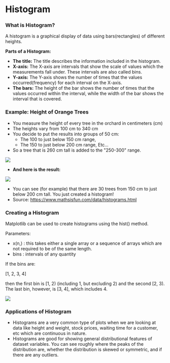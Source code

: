 # Histogram



### What is **Histogram?** 

A histogram is a graphical display of data using bars\(rectangles\) of different heights.

**Parts of a Histogram:**

* **The title:** The title describes the information included in the histogram.
* **X-axis:** The X-axis are intervals that show the scale of values which the measurements fall under. These intervals are also called bins.
* **Y-axis:** The Y-axis shows the number of times that the values occurred\(frequency\) for each interval on the X-axis.
* **The bars:** The height of the bar shows the number of times that the values occurred within the interval, while the width of the bar shows the interval that is covered.

### **Example: Height of Orange Trees**

* You measure the height of every tree in the orchard in centimeters \(cm\)
* The heights vary from 100 cm to 340 cm
* You decide to put the results into groups of 50 cm:
  * The 100 to just below 150 cm range,
  * The 150 to just below 200 cm range, Etc…
* So a tree that is 260 cm tall is added to the "250-300" range.

![](https://lh5.googleusercontent.com/15xqYxG9h5snjcXxgH3pPplNxh7kQdD4zsnluS6N-6L3QhsRKmJ4TYFwBxlhx7wsTjnGevYRqkBCYHMvkFv0eeVMEdzF9W_iXOPtK83-mjpE2w5IcO4jZY9teKVmNzH_nBKJ1D0OwBk=s0)

* **And here is the result:** 

![](https://lh3.googleusercontent.com/i1a-OvjJh-AmC0fO5rJI_pdz4X6vII_DAHJowHPTqbBn_lomzG7ppU5jxibTufIfWSA_xlwz4iSK6J4Vu_7LvxDmbRG9oqIkcfsZp9LC9n39qU94_-E9T50QzMRLZIYZ6N4-SZVwjLo=s0)

* You can see \(for example\) that there are 30 trees from 150 cm to just below 200 cm tall. You just created a histogram!
* Source: https://www.mathsisfun.com/data/histograms.html

### Creating a Histogram 

Matplotlib can be used to create histograms using the hist\(\) method. 

Parameters:

* x\(n,\) : this takes either a single array or a sequence of arrays which are not required to be of the same length.
* bins : intervals of any quantity

If the bins are: 

\[1, 2, 3, 4\]

then the first bin is \[1, 2\) \(including 1, but excluding 2\) and the second \[2, 3\). The last bin, however, is \[3, 4\], which includes 4.  


![](https://lh3.googleusercontent.com/4b5vWDWb_vKczyxCW15jBttrCHm5PJ8eNOpnBiPKOpPVjIp-l0eRanZjJsyEzCQX-fd6G6wK4S6fw8t2B6Ib5AE6xhgSUNObHHctQbSxYDzANVUKxniJubMuspXYY-33Z_KroTxKrRI=s0)

### **Applications of Histogram** 

* Histograms are a very common type of plots when we are looking at data like height and weight, stock prices, waiting time for a customer, etc which are continuous in nature.
* Histograms are good for showing general distributional features of dataset variables. You can see roughly where the peaks of the distribution are, whether the distribution is skewed or symmetric, and if there are any outliers.

